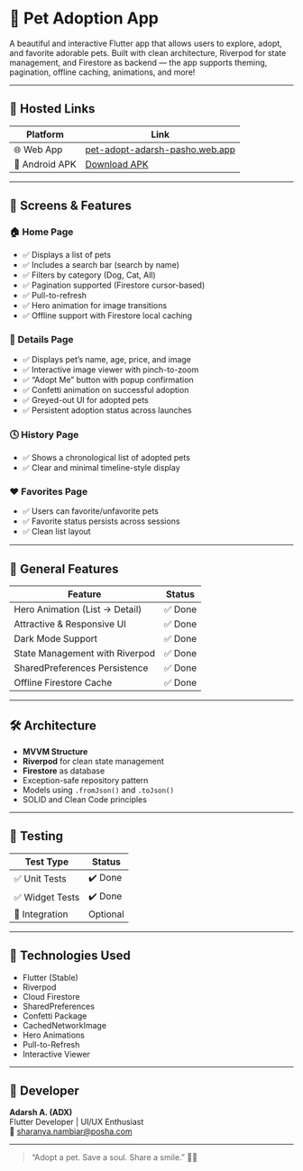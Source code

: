 # 🐾 Pet Adoption App

A beautiful and interactive Flutter app that allows users to explore, adopt, and favorite adorable pets. Built with clean architecture, Riverpod for state management, and Firestore as backend — the app supports theming, pagination, offline caching, animations, and more!

---

## 🚀 Hosted Links

| Platform       | Link                                                                 |
|----------------|----------------------------------------------------------------------|
| 🌐 Web App     | [pet-adopt-adarsh-pasho.web.app](https://pet-adopt-adarsh-pasho.web.app/) |
| 📱 Android APK | [Download APK](https://drive.google.com/drive/u/1/folders/1IH9KDwubmLAD4SRW52nM-O0olvvW0MrG)         |

---

## 📱 Screens & Features

### 🏠 Home Page
- ✅ Displays a list of pets
- ✅ Includes a search bar (search by name)
- ✅ Filters by category (Dog, Cat, All)
- ✅ Pagination supported (Firestore cursor-based)
- ✅ Pull-to-refresh
- ✅ Hero animation for image transitions
- ✅ Offline support with Firestore local caching

### 📄 Details Page
- ✅ Displays pet’s name, age, price, and image
- ✅ Interactive image viewer with pinch-to-zoom
- ✅ “Adopt Me” button with popup confirmation
- ✅ Confetti animation on successful adoption
- ✅ Greyed-out UI for adopted pets
- ✅ Persistent adoption status across launches

### 🕓 History Page
- ✅ Shows a chronological list of adopted pets
- ✅ Clear and minimal timeline-style display

### ❤️ Favorites Page
- ✅ Users can favorite/unfavorite pets
- ✅ Favorite status persists across sessions
- ✅ Clean list layout

---

## 🎨 General Features

| Feature                         | Status   |
|---------------------------------|----------|
| Hero Animation (List → Detail) | ✅ Done   |
| Attractive & Responsive UI     | ✅ Done   |
| Dark Mode Support              | ✅ Done   |
| State Management with Riverpod | ✅ Done   |
| SharedPreferences Persistence  | ✅ Done   |
| Offline Firestore Cache        | ✅ Done   |

---

## 🛠️ Architecture

- **MVVM Structure**
- **Riverpod** for clean state management
- **Firestore** as database
- Exception-safe repository pattern
- Models using `.fromJson()` and `.toJson()`
- SOLID and Clean Code principles

---

## 🧪 Testing

| Test Type        | Status |
|------------------|--------|
| ✅ Unit Tests     | ✔️ Done |
| ✅ Widget Tests   | ✔️ Done |
| 🔄 Integration    | Optional |

---

## 📌 Technologies Used

- Flutter (Stable)
- Riverpod
- Cloud Firestore
- SharedPreferences
- Confetti Package
- CachedNetworkImage
- Hero Animations
- Pull-to-Refresh
- Interactive Viewer

---

## 👤 Developer

**Adarsh A. (ADX)**  
Flutter Developer | UI/UX Enthusiast  
📧 sharanya.nambiar@posha.com  

---

> “Adopt a pet. Save a soul. Share a smile.” 🐶🐱  